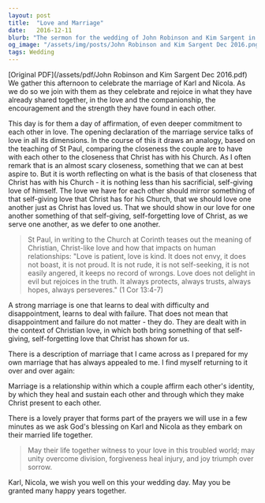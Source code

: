 ```yaml
---
layout: post
title:  "Love and Marriage"
date:   2016-12-11
blurb: "The sermon for the wedding of John Robinson and Kim Sargent in December 2016 emphasizes the depth of commitment and love in marriage, drawing parallels between the love shared by a couple and the love Christ has for his Church. It reflects on the teachings of St. Paul on love's enduring qualities and the role of Christian love in overcoming challenges within marriage. The core message is that marital love should mirror the self-giving love of Christ, fostering unity, forgiveness, and joy."
og_image: "/assets/img/posts/John Robinson and Kim Sargent Dec 2016.png"
tags: Wedding
---
```

[Original PDF](/assets/pdf/John Robinson and Kim Sargent Dec 2016.pdf)    
We gather this afternoon to celebrate the marriage of Karl and Nicola. As we do so we join with them as they celebrate and rejoice in what they have already shared together, in the love and the companionship, the encouragement and the strength they have found in each other.

This day is for them a day of affirmation, of even deeper commitment to each other in love. The opening declaration of the marriage service talks of love in all its dimensions. In the course of this it draws an analogy, based on the teaching of St Paul, comparing the closeness the couple are to have with each other to the closeness that Christ has with his Church. As I often remark that is an almost scary closeness, something that we can at best aspire to. But it is worth reflecting on what is the basis of that closeness that Christ has with his Church - it is nothing less than his sacrificial, self-giving love of himself. The love we have for each other should mirror something of that self-giving love that Christ has for his Church, that we should love one another just as Christ has loved us. That we should show in our love for one another something of that self-giving, self-forgetting love of Christ, as we serve one another, as we defer to one another.

> St Paul, in writing to the Church at Corinth teases out the meaning of Christian, Christ-like love and how that impacts on human relationships:
> "Love is patient, love is kind. It does not envy, it does not boast, it is not proud. It is not rude, it is not self-seeking, it is not easily angered, it keeps no record of wrongs. Love does not delight in evil but rejoices in the truth. It always protects, always trusts, always hopes, always perseveres." (1 Cor 13:4-7)

A strong marriage is one that learns to deal with difficulty and disappointment, learns to deal with failure. That does not mean that disappointment and failure do not matter - they do. They are dealt with in the context of Christian love, in which both bring something of that self-giving, self-forgetting love that Christ has shown for us.

There is a description of marriage that I came across as I prepared for my own marriage that has always appealed to me. I find myself returning to it over and over again:

Marriage is a relationship within which a couple affirm each other's identity, by which they heal and sustain each other and through which they make Christ present to each other.

There is a lovely prayer that forms part of the prayers we will use in a few minutes as we ask God's blessing on Karl and Nicola as they embark on their married life together.

> May their life together witness to your love in this troubled world;
> may unity overcome division,
> forgiveness heal injury,
> and joy triumph over sorrow.

Karl, Nicola, we wish you well on this your wedding day. May you be granted many happy years together.

